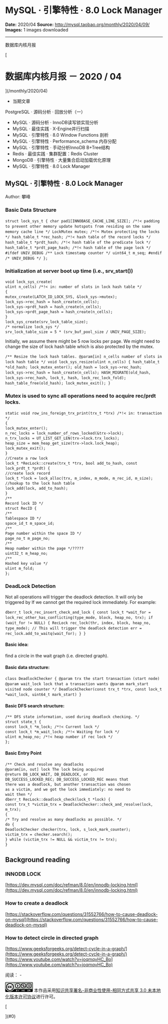 # MySQL · 引擎特性 · 8.0 Lock Manager

**Date:** 2020/04
**Source:** http://mysql.taobao.org/monthly/2020/04/09/
**Images:** 1 images downloaded

---

数据库内核月报

 [
 # 数据库内核月报 － 2020 / 04
 ](/monthly/2020/04)

 * 当期文章

 PostgreSQL · 源码分析 · 回放分析（一）
* MySQL · 源码分析 · InnoDB读写锁实现分析
* MySQL · 最佳实践 · X-Engine并行扫描
* MySQL · 引擎特性 · 8.0 Window Functions 剖析
* MySQL · 引擎特性 · Performance_schema 内存分配
* MySQL · 引擎特性 · 手动分析InnoDB B+Tree结构
* Redis · 最佳实践 · 集群配置：Redis Cluster
* MongoDB · 引擎特性 · 大量集合启动加载优化原理
* MySQL · 引擎特性 · 8.0 Lock Manager

 ## MySQL · 引擎特性 · 8.0 Lock Manager 
 Author: 攀峰 

 ### Basic Data Structure

`struct lock_sys_t {
char pad1[INNOBASE_CACHE_LINE_SIZE];
/*!< padding to prevent other
memory update hotspots from
residing on the same memory
cache line */
LockMutex mutex; /*!< Mutex protecting the
locks */
hash_table_t *rec_hash; /*!< hash table of the record
locks */
hash_table_t *prdt_hash; /*!< hash table of the predicate
lock */
hash_table_t *prdt_page_hash; /*!< hash table of the page
lock */
#ifdef UNIV_DEBUG
/** Lock timestamp counter */
uint64_t m_seq;
#endif /* UNIV_DEBUG */
};
`

### Initialization at server boot up time (i.e., srv_start())
```
void lock_sys_create(
ulint n_cells) /*!< in: number of slots in lock hash table */
{
mutex_create(LATCH_ID_LOCK_SYS, &lock_sys->mutex);
lock_sys->rec_hash = hash_create(n_cells);
lock_sys->prdt_hash = hash_create(n_cells);
lock_sys->prdt_page_hash = hash_create(n_cells);
}
lock_sys_create(srv_lock_table_size);
/* normalize lock_sys */
srv_lock_table_size = 5 * (srv_buf_pool_size / UNIV_PAGE_SIZE);

```

Initially, we assume there might be 5 row locks per page. We might need to change the size of lock hash table which is also protected by the mutex.

`/** Resize the lock hash tables.
@param[in] n_cells number of slots in lock hash table */
void lock_sys_resize(ulint n_cells) {
hash_table_t *old_hash;
lock_mutex_enter();
old_hash = lock_sys->rec_hash;
lock_sys->rec_hash = hash_create(n_cells);
HASH_MIGRATE(old_hash, lock_sys->rec_hash, lock_t, hash, lock_rec_lock_fold);
hash_table_free(old_hash);
lock_mutex_exit();
}
`

### Mutex is used to sync all operations need to acquire rec/prdt locks.
```
static void row_ins_foreign_trx_print(trx_t *trx) /*!< in: transaction */
{
lock_mutex_enter();
n_rec_locks = lock_number_of_rows_locked(&trx->lock);
n_trx_locks = UT_LIST_GET_LEN(trx->lock.trx_locks);
heap_size = mem_heap_get_size(trx->lock.lock_heap);
lock_mutex_exit();
}
//Create a row lock
lock_t *RecLock::create(trx_t *trx, bool add_to_hash, const lock_prdt_t *prdt) {
//create lock record
lock_t *lock = lock_alloc(trx, m_index, m_mode, m_rec_id, m_size);
//hookup to the lock hash table
lock_add(lock, add_to_hash);
}
/**
Record lock ID */
struct RecID {
/**
Tablespace ID */
space_id_t m_space_id;
/**
Page number within the space ID */
page_no_t m_page_no;
/**
Heap number within the page */?????
uint32_t m_heap_no;
/**
Hashed key value */
ulint m_fold;
};

```

### DeadLock Detection
Not all operations will trigger the deadlock detection. It will only be triggered by
If we cannot get the required lock immediately. For example:

`dberr_t lock_rec_insert_check_and_lock {
const lock_t *wait_for =
lock_rec_other_has_conflicting(type_mode, block, heap_no, trx);
if (wait_for != NULL) {
RecLock rec_lock(thr, index, block, heap_no, type_mode);
// This will trigger the deadlock detection
err = rec_lock.add_to_waitq(wait_for);
}
}
`

#### Basic idea:
find a circle in the wait graph (i.e. directed graph).

#### Basic data structure:
`class DeadlockChecker {
@param trx the start transaction (start node)
@param wait_lock lock that a transaction wants
@param mark_start visited node counter */
DeadlockChecker(const trx_t *trx, const lock_t *wait_lock,
uint64_t mark_start)
}
`

#### Basic DFS search structure:
```
/** DFS state information, used during deadlock checking. */
struct state_t {
const lock_t *m_lock; /*!< Current lock */
const lock_t *m_wait_lock; /*!< Waiting for lock */
ulint m_heap_no; /*!< heap number if rec lock */
};

```

#### Basic Entry Point
```
/** Check and resolve any deadlocks
@param[in, out] lock The lock being acquired
@return DB_LOCK_WAIT, DB_DEADLOCK, or
DB_SUCCESS_LOCKED_REC; DB_SUCCESS_LOCKED_REC means that
there was a deadlock, but another transaction was chosen
as a victim, and we got the lock immediately: no need to
wait then */
dberr_t RecLock::deadlock_check(lock_t *lock) {
const trx_t *victim_trx = DeadlockChecker::check_and_resolve(lock, m_trx);
{
/* Try and resolve as many deadlocks as possible. */
do {
DeadlockChecker checker(trx, lock, s_lock_mark_counter);
victim_trx = checker.search();
} while (victim_trx != NULL && victim_trx != trx);
}

```

## Background reading
### INNODB LOCK
[https://dev.mysql.com/doc/refman/8.0/en/innodb-locking.html](https://dev.mysql.com/doc/refman/8.0/en/innodb-locking.html)

### How to create a deadlock
[https://stackoverflow.com/questions/31552766/how-to-cause-deadlock-on-mysql](https://stackoverflow.com/questions/31552766/how-to-cause-deadlock-on-mysql)

### How to detect circle in directed graph
[https://www.geeksforgeeks.org/detect-cycle-in-a-graph/](https://www.geeksforgeeks.org/detect-cycle-in-a-graph/)
[https://www.youtube.com/watch?v=joqmqvHC_Bo](https://www.youtube.com/watch?v=joqmqvHC_Bo)

 阅读： - 

[![知识共享许可协议](.img/8232d49bd3e9_88x31.png)](http://creativecommons.org/licenses/by-nc-sa/3.0/)
本作品采用[知识共享署名-非商业性使用-相同方式共享 3.0 未本地化版本许可协议](http://creativecommons.org/licenses/by-nc-sa/3.0/)进行许可。

 [

 ](#0)